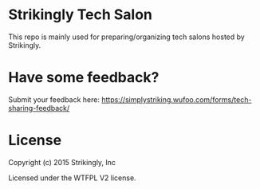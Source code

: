 # Strikingly Tech Salon

This repo is mainly used for preparing/organizing tech salons hosted by Strikingly.

# Have some feedback?

Submit your feedback here: https://simplystriking.wufoo.com/forms/tech-sharing-feedback/

# License

Copyright (c) 2015 Strikingly, Inc

Licensed under the WTFPL V2 license.
